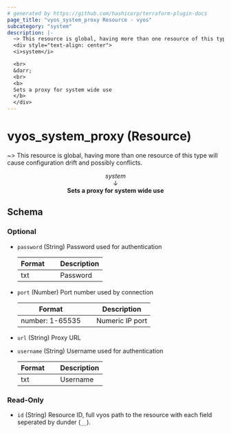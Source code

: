 ```yaml
---
# generated by https://github.com/hashicorp/terraform-plugin-docs
page_title: "vyos_system_proxy Resource - vyos"
subcategory: "system"
description: |-
  ~> This resource is global, having more than one resource of this type will cause configuration drift and possibly conflicts.
  <div style="text-align: center">
  <i>system</i>

  <br>
  &darr;
  <br>
  <b>
  Sets a proxy for system wide use
  </b>
  </div>
---
```


# vyos_system_proxy (Resource)

~> This resource is global, having more than one resource of this type will cause configuration drift and possibly conflicts.

<div style="text-align: center">
<i>system</i>

<br>
&darr;
<br>
<b>
Sets a proxy for system wide use
</b>
</div>



<!-- schema generated by tfplugindocs -->
## Schema

### Optional

- `password` (String) Password used for authentication

    |  Format &emsp; | Description  |
    |----------|---------------|
    |  txt  &emsp; |  Password  |
- `port` (Number) Port number used by connection

    |  Format &emsp; | Description  |
    |----------|---------------|
    |  number: 1-65535  &emsp; |  Numeric IP port  |
- `url` (String) Proxy URL
- `username` (String) Username used for authentication

    |  Format &emsp; | Description  |
    |----------|---------------|
    |  txt  &emsp; |  Username  |

### Read-Only

- `id` (String) Resource ID, full vyos path to the resource with each field seperated by dunder (`__`).
